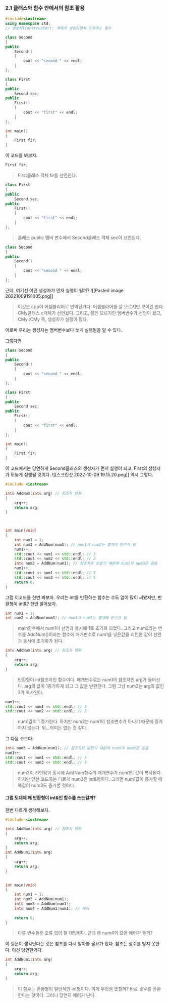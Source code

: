 
### 2.1 클래스와 함수 안에서의 참조 활용
``` cpp
#include<iostream>
using namespace std;
// 생성자(Constructor): 객체가 생성되면서 도와주는 함수

class Second
{
public:
	Second()
	{
		cout << "second " << endl;
	}
};

class First
{
public:
	Second sec;
public:
	First()
	{
		cout << "first" << endl;
	}
};

int main()
{
	First fir;
}
```
이 코드를 봐보자.
```cpp
First fir;
```
>First클래스 객체 fir를 선언한다.

```cpp
class First
{
public:
	Second sec;
public:
	First()
	{
		cout << "first" << endl;
	}
};
```
>클래스 public 멤버 변수에서 Second클래스 객체 sec이 선언된다.

```cpp
class Second
{
public:
	Second()
	{
		cout << "second " << endl;
	}
};

```
근데, 여기선 어떤 생성자가 먼저 실행이 될까?
![[Pasted image 20221009191005.png]]
>이것은 cpp이 어셈블리어로 번역된거다.
>어셈블리어를 잘 모르지만 보이긴 한다.
>CMy클래스 c객체가 선언됬다.
>그리고, 잘은 모르지만 멤버변수가 선언이 됬고,
>CMy::CMy 즉, 생성자가 실행이 됬다.

이로써 우리는 생성자는 멤버변수보다 늦게 실행됨을 알 수 있다.

그렇다면
```cpp
class Second
{
public:
	Second()
	{
		cout << "second " << endl;
	}
};

class First
{
public:
	Second sec;
public:
	First()
	{
		cout << "first" << endl;
	}
};

int main()
{
	First fir;
}

```

이 코드에서는 당연하게 Second클래스의 생성자가 먼저 실행이 되고, First의 생성자가 뒤늦게 실행될 것이다.
![[스크린샷 2022-10-09 19.15.20.png]]
역시 그렇다.
```cpp
#include <iostream>

int& AddNum(int& arg) // 참조자 반환
{
	arg++;
	return arg;
}

 

int main(void)
{
	int num1 = 1;
	int num2 = AddNum(num1); // num1과 num2는 별개의 변수가 됨
	num1++;
	std::cout << num1 << std::endl; // 3
	std::cout << num2 << std::endl; // 2
	int& num3 = AddNum(num1); // 참조자로 받았기 때문에 num1과 num3은 같음
	num1++;
	std::cout << num1 << std::endl; // 5
	std::cout << num3 << std::endl; // 5
	return 0;
}
```
그럼 이코드를 한번 봐보자.
우리는 int를 반환하는 함수는 수도 없이 많이 써봤지만, 
반환형이 int&? 한번 알아보자.
```cpp
int num1 = 1;
int num2 = AddNum(num1); // num1과 num2는 별개의 변수가 됨
```
>main함수에서 num1이 선언과 동시에 1로 초기화 되었다.
>그리고 num2라는 변수를 AddNum()이라는 함수에 매개변수로 
>num1을 넣은값을 리턴한 값이 선언과 동시에 초기화가 된다.

```cpp
int& AddNum(int& arg) // 참조자 반환
{
	arg++;
	return arg;
}
```
>반환형이 int참조자인 함수이다.
>매개변수로는 num1의 참조자인 arg가 들어선다.
>arg의 값이 1증가하게 되고 그 값을 반환한다.
>그럼 그냥 num2는 arg의 값인 2가 복사된다.

```cpp
num1++;
std::cout << num1 << std::endl; // 3
std::cout << num2 << std::endl; // 2
```
>num1값이 1 증가한다.
>하지만 num2는 num1의 참조변수가 아니기 때문에 증가하지 않는다.
>뭐...의미는 없는 것 같다.

그 다음 코드다.
```cpp
int& num3 = AddNum(num1); // 참조자로 받았기 때문에 num1과 num3은 같음
num1++;
std::cout << num1 << std::endl; // 5
std::cout << num3 << std::endl; // 5
```
>num3이 선언됨과 동시에 AddNum함수의 매개변수가 num1인 값이 복사된다.
>하지만 앞선 코드와는 다르게 num3은 int&형이다.
>그러면 num1값이 증가할 때 똑같이 num3도 증가할 것이다.

#### 그럼 도대체 왜 반환형이 int&인 함수를 쓰는걸까?
한번 다르게 생각해보자.
```cpp
#include <iostream>

int& AddNum(int& arg) // 참조자 반환
{
	arg++;
	return arg;
}
int AddNum1(int& arg)
{
	arg++;
	return arg;
}
 

int main(void)
{
	int num1 = 1;
	int num2 = AddNum(num1); 
	int& num3 = AddNum(num1);
	int& num4 = AddNum1(num1); // 에러
	
	return 0;
}
```
>다른 변수들은 오류 없이 잘 대입된다.
>근데 왜 num4의 값만 애러가 뜰까?

이 질문이 생각난다는 것은 참조를 다시 알아볼 필요가 있다.
참조는 상수를 받지 못한다.
이건 당연한거다.
```cpp
int AddNum1(int& arg)
{
	arg++;
	return arg;
}
```
>이 함수는 반환형이 일반적인 int형이다.
>이게 무엇을 뜻할까?
>바로 *상수*를 반환한다는 것이다.
>그러니 당연히 애러가 난다.
